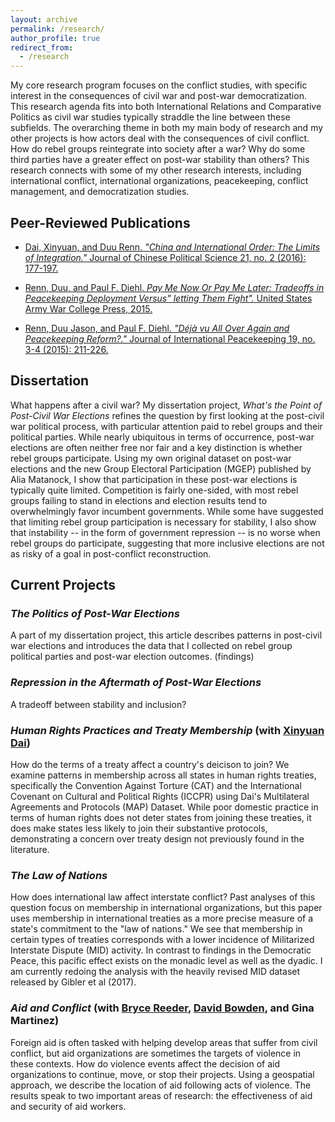 ```yaml
---
layout: archive
permalink: /research/
author_profile: true
redirect_from:
  - /research
---
```


My core research program focuses on the conflict studies, with specific interest in the consequences of civil war and post-war democratization. This research agenda fits into both International Relations and Comparative Politics as civil war studies typically straddle the line between these subfields. The overarching theme in both my main body of research and my other projects is how actors deal with the consequences of civil conflict. How do rebel groups reintegrate into society after a war? Why do some third parties have a greater effect on post-war stability than others? This research connects with some of my other research interests, including international conflict, international organizations, peacekeeping, conflict management, and democratization studies.

## Peer-Reviewed Publications 
* [Dai, Xinyuan, and Duu Renn. _"China and International Order: The Limits of Integration."_ Journal of Chinese Political Science 21, no. 2 (2016): 177-197.](https://link.springer.com/article/10.1007/s11366-016-9403-5) 

* [Renn, Duu, and Paul F. Diehl. _Pay Me Now Or Pay Me Later: Tradeoffs in Peacekeeping Deployment Versus" letting Them Fight"._ United States Army War College Press, 2015.](http://booksandjournals.brillonline.com/content/journals/10.1163/18754112-01904001)  

* [Renn, Duu Jason, and Paul F. Diehl. _"Déjà vu All Over Again and Peacekeeping Reform?."_ Journal of International Peacekeeping 19, no. 3-4 (2015): 211-226.](/files/renn-diehl-2015-pko-reform.pdf)

## Dissertation
What happens after a civil war? My dissertation project, _What's the Point of Post-Civil War Elections_  refines the question by first looking at the post-civil war political process, with particular attention paid to rebel groups and their political parties. While nearly ubiquitous in terms of occurrence, post-war elections are often neither free nor fair and a key distinction is whether rebel groups participate. Using my own original dataset on post-war elections and the new Group Electoral Participation (MGEP) published by Alia Matanock, I show that participation in these post-war elections is typically quite limited. Competition is fairly one-sided, with most rebel groups failing to stand in elections and election results tend to overwhelmingly favor incumbent governments. While some have suggested that limiting rebel group participation is necessary for stability, I also show that instability -- in the form of government repression -- is no worse when rebel groups do participate, suggesting that more inclusive elections are not as risky of a goal in post-conflict reconstruction.  

## Current Projects
### _The Politics of Post-War Elections_  
A part of my dissertation project, this article describes patterns in post-civil war elections and introduces the data that I collected on rebel group political parties and post-war election outcomes. (findings)  

### _Repression in the Aftermath of Post-War Elections_  
A tradeoff between stability and inclusion?  

### _Human Rights Practices and Treaty Membership_ (with [Xinyuan Dai](https://pol.illinois.edu/directory/profile/xdai))  

How do the terms of a treaty affect a country's deicison to join? We examine patterns in membership across all states in human rights treaties, specifically the Convention Against Torture (CAT) and the International Covenant on Cultural and Political Rights (ICCPR) using Dai's Multilateral Agreements and Protocols (MAP) Dataset. While poor domestic practice in terms of human rights does not deter states from joining these treaties, it does make states less likely to join their substantive protocols, demonstrating a concern over treaty design not previously found in the literature. 

### _The Law of Nations_  
How does international law affect interstate conflict? Past analyses of this question focus on membership in international organizations, but this paper uses membership in international treaties as a more precise measure of a state's commitment to the "law of nations." We see that membership in certain types of treaties corresponds with a lower incidence of Militarized Interstate Dispute (MID) activity. In contrast to findings in the Democratic Peace, this pacific effect exists on the monadic level as well as the dyadic. I am currently redoing the analysis with the heavily revised MID dataset released by Gibler et al (2017).  

### _Aid and Conflict_ (with [Bryce Reeder](https://politicalscience.missouri.edu/people/reeder), [David Bowden](https://www.sas.upenn.edu/irp/people/david-f-bowden), and Gina Martinez)  

Foreign aid is often tasked with helping develop areas that suffer from civil conflict, but aid organizations are sometimes the targets of violence in these contexts. How do violence events affect the decision of aid organizations to continue, move, or stop their projects. Using a geospatial approach, we describe the location of aid following acts of violence. The results speak to two important areas of research: the effectiveness of aid and security of aid workers.  